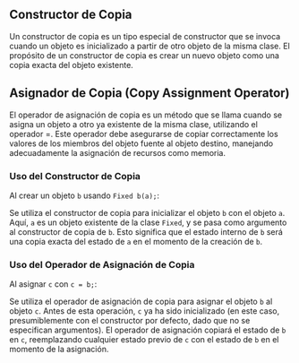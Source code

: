 ## Constructor de Copia

Un constructor de copia es un tipo especial de constructor que se invoca cuando un objeto es inicializado a partir de otro objeto de la misma clase. El propósito de un constructor de copia es crear un nuevo objeto como una copia exacta del objeto existente.

## Asignador de Copia (Copy Assignment Operator)

El operador de asignación de copia es un método que se llama cuando se asigna un objeto a otro ya existente de la misma clase, utilizando el operador =. Este operador debe asegurarse de copiar correctamente los valores de los miembros del objeto fuente al objeto destino, manejando adecuadamente la asignación de recursos como memoria.

### Uso del Constructor de Copia

Al crear un objeto `b` usando `Fixed b(a);`:

Se utiliza el constructor de copia para inicializar el objeto `b` con el objeto `a`. Aquí, `a` es un objeto existente de la clase `Fixed`, y se pasa como argumento al constructor de copia de `b`. Esto significa que el estado interno de `b` será una copia exacta del estado de `a` en el momento de la creación de `b`.

### Uso del Operador de Asignación de Copia

Al asignar `c` con `c = b;`:

Se utiliza el operador de asignación de copia para asignar el objeto `b` al objeto `c`. Antes de esta operación, `c` ya ha sido inicializado (en este caso, presumiblemente con el constructor por defecto, dado que no se especifican argumentos). El operador de asignación copiará el estado de `b` en `c`, reemplazando cualquier estado previo de `c` con el estado de `b` en el momento de la asignación.

